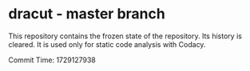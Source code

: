 # dracut - master branch

This repository contains the frozen state of the repository.
Its history is cleared. It is used only for static code
analysis with Codacy.

Commit Time: 1729127938